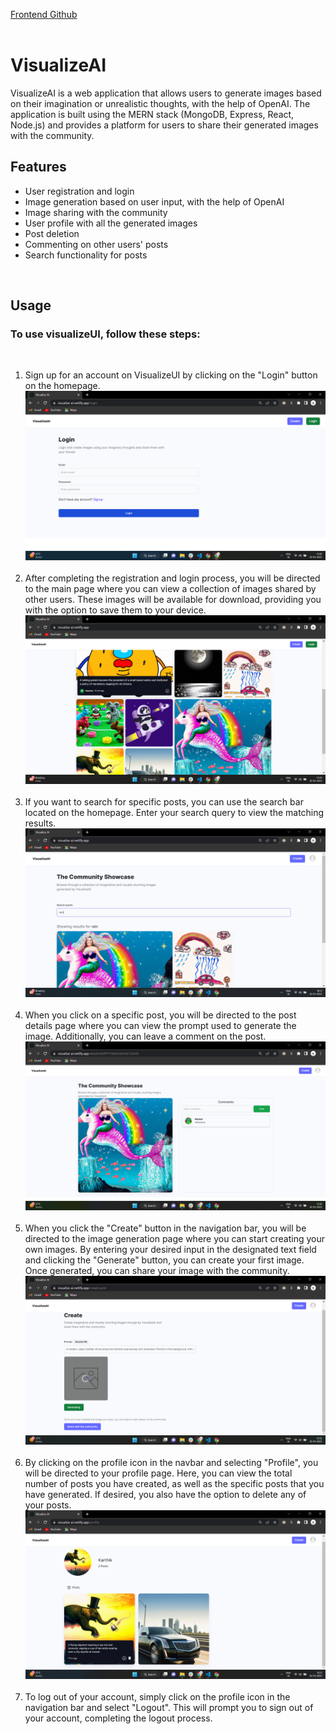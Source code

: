 <a href="https://github.com/aljithkj02/VisualizeAI-CLIENT">Frontend Github</a>
</br>
</br>

# VisualizeAI
<p>VisualizeAI is a web application that allows users to generate images based on their imagination or unrealistic thoughts, with the help of OpenAI. The application is built using the MERN stack (MongoDB, Express, React, Node.js) and provides a platform for users to share their generated images with the community.</p>

## Features

<ul>
    <li>User registration and login</li>
    <li>Image generation based on user input, with the help of OpenAI</li>
    <li>Image sharing with the community</li>
    <li>User profile with all the generated images</li>
    <li>Post deletion</li>
    <li>Commenting on other users' posts</li>
    <li>Search functionality for posts</li>
</ul>
<br/>

## Usage
### To use visualizeUI, follow these steps:

<br/>
<ol>
    <li>Sign up for an account on VisualizeUI by clicking on the "Login" button on the homepage.</li>
    <img src="./images/login.png" />
<br/>
<br/>
    <li>After completing the registration and login process, you will be directed to the main page where you can view a collection of images shared by other users. These images will be available for download, providing you with the option to save them to your device.</li>
    <img src="./images/home.png" />
<br/>
<br/>
    <li>If you want to search for specific posts, you can use the search bar located on the homepage. Enter your search query to view the matching results.</li>
    <img src="./images/search.png" />
<br/>
<br/>
    <li>When you click on a specific post, you will be directed to the post details page where you can view the prompt used to generate the image. Additionally, you can leave a comment on the post.</li>
    <img src="./images/details.png" />
<br/>
<br/>
    <li>When you click the "Create" button in the navigation bar, you will be directed to the image generation page where you can start creating your own images. By entering your desired input in the designated text field and clicking the "Generate" button, you can create your first image. Once generated, you can share your image with the community.</li>
    <img src="./images/create.png" />
<br/>
<br/>
    <li>By clicking on the profile icon in the navbar and selecting "Profile", you will be directed to your profile page. Here, you can view the total number of posts you have created, as well as the specific posts that you have generated. If desired, you also have the option to delete any of your posts.</li>
    <img src="./images/profile.png" />
<br/>
<br/>
    <li>To log out of your account, simply click on the profile icon in the navigation bar and select "Logout". This will prompt you to sign out of your account, completing the logout process.</li>
</ol>

